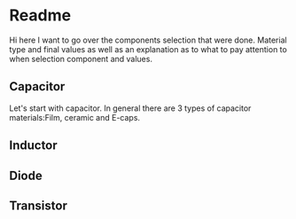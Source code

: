 # Readme
Hi here I want to go over the components selection that were done. Material type and final values as well as an explanation as to what to pay attention to when selection component and values.

## Capacitor
Let's start with capacitor. In general there are 3 types of capacitor materials:Film, ceramic and E-caps.

## Inductor

## Diode

## Transistor
